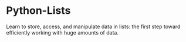 # Python-Lists
Learn to store, access, and manipulate data in lists: the first step toward efficiently working with huge amounts of data.
